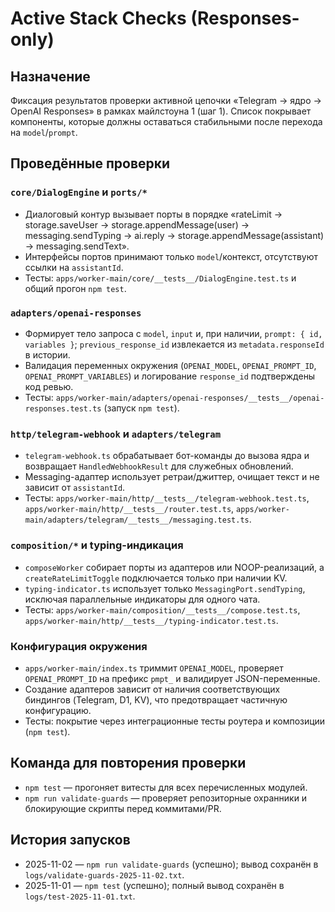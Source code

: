 # Active Stack Checks (Responses-only)

## Назначение
Фиксация результатов проверки активной цепочки «Telegram → ядро → OpenAI Responses» в рамках майлстоуна 1 (шаг 1). Список покрывает компоненты, которые должны оставаться стабильными после перехода на `model`/`prompt`.

## Проведённые проверки

### `core/DialogEngine` и `ports/*`
- Диалоговый контур вызывает порты в порядке «rateLimit → storage.saveUser → storage.appendMessage(user) → messaging.sendTyping → ai.reply → storage.appendMessage(assistant) → messaging.sendText».
- Интерфейсы портов принимают только `model`/контекст, отсутствуют ссылки на `assistantId`.
- Тесты: `apps/worker-main/core/__tests__/DialogEngine.test.ts` и общий прогон `npm test`.

### `adapters/openai-responses`
- Формирует тело запроса с `model`, `input` и, при наличии, `prompt: { id, variables }`; `previous_response_id` извлекается из `metadata.responseId` в истории.
- Валидация переменных окружения (`OPENAI_MODEL`, `OPENAI_PROMPT_ID`, `OPENAI_PROMPT_VARIABLES`) и логирование `response_id` подтверждены код ревью.
- Тесты: `apps/worker-main/adapters/openai-responses/__tests__/openai-responses.test.ts` (запуск `npm test`).

### `http/telegram-webhook` и `adapters/telegram`
- `telegram-webhook.ts` обрабатывает бот-команды до вызова ядра и возвращает `HandledWebhookResult` для служебных обновлений.
- Messaging-адаптер использует ретраи/джиттер, очищает текст и не зависит от `assistantId`.
- Тесты: `apps/worker-main/http/__tests__/telegram-webhook.test.ts`, `apps/worker-main/http/__tests__/router.test.ts`, `apps/worker-main/adapters/telegram/__tests__/messaging.test.ts`.

### `composition/*` и typing-индикация
- `composeWorker` собирает порты из адаптеров или NOOP-реализаций, а `createRateLimitToggle` подключается только при наличии KV.
- `typing-indicator.ts` использует только `MessagingPort.sendTyping`, исключая параллельные индикаторы для одного чата.
- Тесты: `apps/worker-main/composition/__tests__/compose.test.ts`, `apps/worker-main/http/__tests__/typing-indicator.test.ts`.

### Конфигурация окружения
- `apps/worker-main/index.ts` триммит `OPENAI_MODEL`, проверяет `OPENAI_PROMPT_ID` на префикс `pmpt_` и валидирует JSON-переменные.
- Создание адаптеров зависит от наличия соответствующих биндингов (Telegram, D1, KV), что предотвращает частичную конфигурацию.
- Тесты: покрытие через интеграционные тесты роутера и композиции (`npm test`).

## Команда для повторения проверки
- `npm test` — прогоняет витесты для всех перечисленных модулей.
- `npm run validate-guards` — проверяет репозиторные охранники и блокирующие скрипты перед коммитами/PR.

## История запусков
- 2025-11-02 — `npm run validate-guards` (успешно); вывод сохранён в `logs/validate-guards-2025-11-02.txt`.
- 2025-11-01 — `npm test` (успешно); полный вывод сохранён в `logs/test-2025-11-01.txt`.
